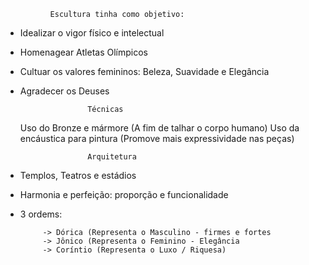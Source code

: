 
              Escultura tinha como objetivo:

 - Idealizar o vigor físico e intelectual
 - Homenagear Atletas Olímpicos
 - Cultuar os valores femininos: Beleza, Suavidade e Elegância
 - Agradecer os Deuses

                      Técnicas
    Uso do Bronze e mármore (A fim de talhar o corpo humano)
    Uso da encáustica para pintura (Promove mais expressividade nas peças)

                      Arquitetura
 - Templos, Teatros e estádios
 - Harmonia e perfeição: proporção e funcionalidade

 - 3 ordems:

            -> Dórica (Representa o Masculino - firmes e fortes
            -> Jônico (Representa o Feminino - Elegância
            -> Coríntio (Representa o Luxo / Riquesa)
